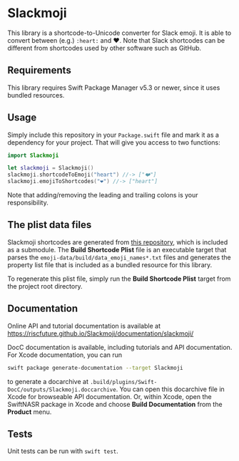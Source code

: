 # Slackmoji

This library is a shortcode-to-Unicode converter for Slack emoji. It is able to
convert between (e.g.) `:heart:` and ❤️. Note that Slack shortcodes can be
different from shortcodes used by other software such as GitHub.

## Requirements

This library requires Swift Package Manager v5.3 or newer, since it uses bundled
resources.

## Usage

Simply include this repository in your `Package.swift` file and mark it as a
dependency for your project. That will give you access to two functions:

``` swift
import Slackmoji

let slackmoji = Slackmoji()
slackmoji.shortcodeToEmoji("heart") //-> ["❤️"]
slackmoji.emojiToShortcodes("❤️") //-> ["heart"]
```

Note that adding/removing the leading and trailing colons is your
responsibility.

## The plist data files

Slackmoji shortcodes are generated from
[this repository](https://github.com/iamcal/emoji-data), which is included as a
submodule. The **Build Shortcode Plist** file is an executable target that
parses the `emoji-data/build/data_emoji_names*.txt` files and generates the
property list file that is included as a bundled resource for this library.

To regenerate this plist file, simply run the **Build Shortcode Plist** target
from the project root directory.

## Documentation

Online API and tutorial documentation is available at
https://riscfuture.github.io/Slackmoji/documentation/slackmoji/

DocC documentation is available, including tutorials and API documentation. For
Xcode documentation, you can run

```sh
swift package generate-documentation --target Slackmoji
```

to generate a docarchive at
`.build/plugins/Swift-DocC/outputs/Slackmoji.doccarchive`. You can open this
docarchive file in Xcode for browseable API documentation. Or, within Xcode,
open the SwiftNASR package in Xcode and choose **Build Documentation** from the
**Product** menu.

## Tests

Unit tests can be run with `swift test`.
